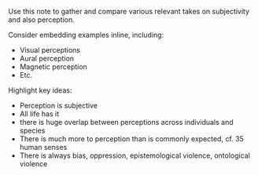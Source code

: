 

Use this note to gather and compare various relevant takes on subjectivity and also perception.

Consider embedding examples inline, including:

- Visual perceptions
- Aural perception
- Magnetic perception
- Etc.

Highlight key ideas:

- Perception is subjective
- All life has it
- there is huge overlap between perceptions across individuals and species
- There is much more to perception than is commonly expected, cf. 35 human senses
- There is always bias, oppression, epistemological violence, ontological violence
